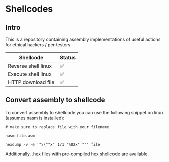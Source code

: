 # Shellcodes

## Intro

This is a repository containing assembly implementations of useful actions for ethical hackers / pentesters.

| Shellcode           | Status |
| ------------------- | ------ |
| Reverse shell linux | ✅     |
| Execute shell linux | ✅     |
| HTTP download file  | ✅     |

## Convert assembly to shellcode

To convert assembly to shellcode you can use the following snippet on linux (assumes nasm is installed):

```
# make sure to replace file with your filename

nasm file.asm

hexdump -v -e '"\\""x" 1/1 "%02x" ""' file
```

Additionally, .hex files with pre-compiled hex shellcode are available.
